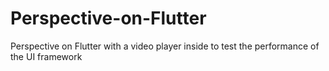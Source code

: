 # Perspective-on-Flutter
Perspective on Flutter with a video player inside to test the performance of the UI framework
